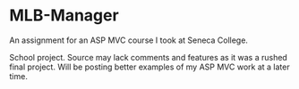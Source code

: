# MLB-Manager
An assignment for an ASP MVC course I took at Seneca College. 

School project. Source may lack comments and features as it was a rushed final project. Will be posting better examples of my ASP MVC work at a later time.

